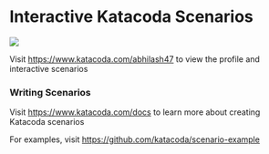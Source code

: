 # Interactive Katacoda Scenarios

[![](http://shields.katacoda.com/katacoda/abhilash47/count.svg)](https://www.katacoda.com/abhilash47 "Get your profile on Katacoda.com")

Visit https://www.katacoda.com/abhilash47 to view the profile and interactive scenarios

### Writing Scenarios
Visit https://www.katacoda.com/docs to learn more about creating Katacoda scenarios

For examples, visit https://github.com/katacoda/scenario-example
